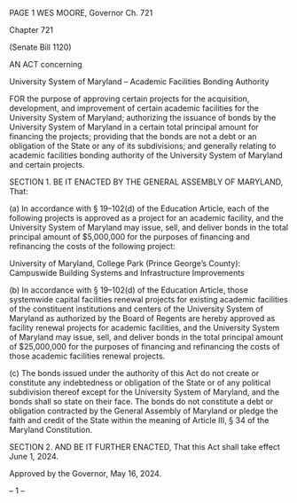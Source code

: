 PAGE 1
WES MOORE, Governor Ch. 721

Chapter 721

(Senate Bill 1120)

AN ACT concerning

University System of Maryland – Academic Facilities Bonding Authority

FOR the purpose of approving certain projects for the acquisition, development, and
improvement of certain academic facilities for the University System of Maryland;
authorizing the issuance of bonds by the University System of Maryland in a certain
total principal amount for financing the projects; providing that the bonds are not a
debt or an obligation of the State or any of its subdivisions; and generally relating to
academic facilities bonding authority of the University System of Maryland and
certain projects.

SECTION 1. BE IT ENACTED BY THE GENERAL ASSEMBLY OF MARYLAND,
That:

(a) In accordance with § 19–102(d) of the Education Article, each of the following
projects is approved as a project for an academic facility, and the University System of
Maryland may issue, sell, and deliver bonds in the total principal amount of $5,000,000 for
the purposes of financing and refinancing the costs of the following project:

University of Maryland, College Park (Prince George’s County):
Campuswide Building Systems and Infrastructure Improvements

(b) In accordance with § 19–102(d) of the Education Article, those systemwide
capital facilities renewal projects for existing academic facilities of the constituent
institutions and centers of the University System of Maryland as authorized by the Board
of Regents are hereby approved as facility renewal projects for academic facilities, and the
University System of Maryland may issue, sell, and deliver bonds in the total principal
amount of $25,000,000 for the purposes of financing and refinancing the costs of those
academic facilities renewal projects.

(c) The bonds issued under the authority of this Act do not create or constitute
any indebtedness or obligation of the State or of any political subdivision thereof except for
the University System of Maryland, and the bonds shall so state on their face. The bonds
do not constitute a debt or obligation contracted by the General Assembly of Maryland or
pledge the faith and credit of the State within the meaning of Article III, § 34 of the
Maryland Constitution.

SECTION 2. AND BE IT FURTHER ENACTED, That this Act shall take effect June
1, 2024.

Approved by the Governor, May 16, 2024.

– 1 –